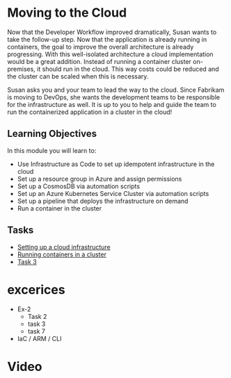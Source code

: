 # Moving to the Cloud

Now that the Developer Workflow improved dramatically, Susan wants to take the follow-up step. Now that the application is already running in containers, the goal to improve the overall architecture is already progressing. With this well-isolated architecture a cloud implementation would be a great addition. Instead of running a container cluster on-premises, it should run in the cloud. This way costs could be reduced and the cluster can be scaled when this is necessary. 

Susan asks you and your team to lead the way to the cloud. Since Fabrikam is moving to DevOps, she wants the development teams to be responsible for the infrastructure as well. It is up to you to help and guide the team to run the containerized application in a cluster in the cloud!

## Learning Objectives

In this module you will learn to:
* Use Infrastructure as Code to set up idempotent infrastructure in the cloud
* Set up a resource group in Azure and assign permissions
* Set up a CosmosDB via automation scripts
* Set up an Azure Kubernetes Service Cluster via automation scripts
* Set up a pipeline that deploys the infrastructure on demand
* Run a container in the cluster 

## Tasks
* [Setting up a cloud infrastructure](.\Tasks\MOVECLOUD-T001.md)
* [Running containers in a cluster](.\Tasks\MOVECLOUD-T002.md)
* [Task 3](.\Tasks\MOVECLOUD-T003.md)


# excerices
 * Ex-2
    * Task 2
    * task 3
    * task 7
* IaC / ARM / CLI


# Video

